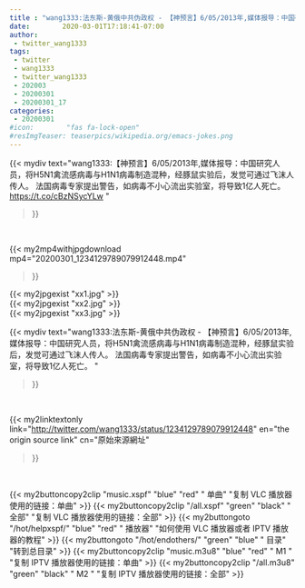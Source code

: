 ```yaml
---
title : "wang1333:法东斯-黄俄中共伪政权 - 【神预言】6/05/2013年,媒体报导：中国研究人员，将H5N1禽流感病毒与H1N1病毒制造混种，经豚鼠实验后，发觉可通过飞沫人传人。 法国病毒专家提出警告，如病毒不小心流出实验室，将导致1亿人死亡。 "
date:        2020-03-01T17:18:41-07:00
author:
 - twitter_wang1333
tags:
 - twitter
 - wang1333
 - twitter_wang1333
 - 202003
 - 20200301
 - 20200301_17
categories:
 - 20200301
#icon:        "fas fa-lock-open"
#resImgTeaser: teaserpics/wikipedia.org/emacs-jokes.png
---
```


{{< mydiv text="wang1333:【神预言】6/05/2013年,媒体报导：中国研究人员，将H5N1禽流感病毒与H1N1病毒制造混种，经豚鼠实验后，发觉可通过飞沫人传人。 法国病毒专家提出警告，如病毒不小心流出实验室，将导致1亿人死亡。 https://t.co/cBzNSycYLw "
>}}
<br>


{{< my2mp4withjpgdownload mp4="20200301_1234129789079912448.mp4"
>}}

{{< my2jpgexist "xx1.jpg" >}}<br>
{{< my2jpgexist "xx2.jpg" >}}<br>
{{< my2jpgexist "xx3.jpg" >}}<br>



{{< mydiv text="wang1333:法东斯-黄俄中共伪政权 - 【神预言】6/05/2013年,媒体报导：中国研究人员，将H5N1禽流感病毒与H1N1病毒制造混种，经豚鼠实验后，发觉可通过飞沫人传人。 法国病毒专家提出警告，如病毒不小心流出实验室，将导致1亿人死亡。 "
>}}
<br>

{{< my2linktextonly link="http://twitter.com/wang1333/status/1234129789079912448"
en="the origin source link" cn="原始來源網址"
>}}


<br>

{{< my2buttoncopy2clip "music.xspf"        "blue"   "red"    " 单曲"  "复制 VLC 播放器使用的链接：单曲" >}} {{< my2buttoncopy2clip "/all.xspf"         "green"  "black"  " 全部"  "复制 VLC 播放器使用的链接：全部" >}} {{< my2buttongoto      "/hot/helpxspf/"    "blue"   "red"    " 播放器" "如何使用 VLC 播放器或者 IPTV 播放器的教程" >}} {{< my2buttongoto      "/hot/endothers/"   "green"  "blue"   " 目录"   "转到总目录" >}} {{< my2buttoncopy2clip "music.m3u8"        "blue"   "red"    " M1 "    "复制 IPTV 播放器使用的链接：单曲" >}} {{< my2buttoncopy2clip "/all.m3u8"         "green"  "black"  " M2 "    "复制 IPTV 播放器使用的链接：全部" >}} 
